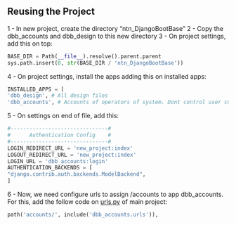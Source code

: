 ## Reusing the Project

1 - In new project, create the directory “ntn_DjangoBootBase”
2 - Copy the dbb_accounts and dbb_design to this new directory
3 - On project settings, add this on top:

```python
BASE_DIR = Path(__file__).resolve().parent.parent
sys.path.insert(0, str(BASE_DIR / 'ntn_DjangoBootBase'))
```

4 - On project settings, install the apps adding this on installed apps:

```python
INSTALLED_APPS = [
'dbb_design', # All design files
'dbb_accounts', # Accounts of operators of system. Dont control user consumers.
```

5 - On settings on end of file, add this:

```python
#-------------------------------#
#      Authentication Config    #
#-------------------------------#
LOGIN_REDIRECT_URL = 'new_project:index'
LOGOUT_REDIRECT_URL = 'new_project:index'
LOGIN_URL = 'dbb_accounts:login'
AUTHENTICATION_BACKENDS = [
"django.contrib.auth.backends.ModelBackend",
]
```

6 - Now, we need configure urls to assign /accounts to app dbb_accounts. For this, add the follow code on [urls.py](http://urls.py) of main project:

```python
path('accounts/', include('dbb_accounts.urls')),
```